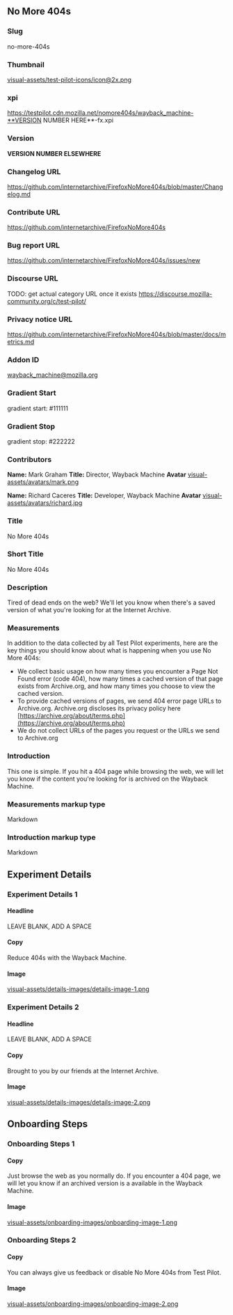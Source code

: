 ## No More 404s

### Slug
no-more-404s

### Thumbnail
[visual-assets/test-pilot-icons/icon@2x.png](visual-assets/test-pilot-icons/icon@2x.png)

### xpi
https://testpilot.cdn.mozilla.net/nomore404s/wayback_machine-**VERSION NUMBER HERE**-fx.xpi

### Version
**VERSION NUMBER ELSEWHERE**

### Changelog URL
https://github.com/internetarchive/FirefoxNoMore404s/blob/master/Changelog.md

### Contribute URL
https://github.com/internetarchive/FirefoxNoMore404s

### Bug report URL
https://github.com/internetarchive/FirefoxNoMore404s/issues/new

### Discourse URL
TODO: get actual category URL once it exists
https://discourse.mozilla-community.org/c/test-pilot/

### Privacy notice URL
https://github.com/internetarchive/FirefoxNoMore404s/blob/master/docs/metrics.md

### Addon ID
wayback_machine@mozilla.org

### Gradient Start
gradient start: #111111

### Gradient Stop
gradient stop: #222222

### Contributors

**Name:** Mark Graham
**Title:** Director, Wayback Machine
**Avatar** [visual-assets/avatars/mark.png](visual-assets/avatars/mark.png)

**Name:** Richard Caceres
**Title:** Developer, Wayback Machine
**Avatar** [visual-assets/avatars/richard.jpg](visual-assets/avatars/richard.jpg)

### Title
No More 404s

### Short Title
No More 404s

### Description
Tired of dead ends on the web? We'll let you know when there's a saved version of what you're looking for at the Internet Archive.

### Measurements
In addition to the data collected by all Test Pilot experiments, here are the key things you should know about what is happening when you use No More 404s:
* We collect basic usage on how many times you encounter a Page Not Found error (code 404), how many times a cached version of that page exists from Archive.org, and how many times you choose to view the cached version. 
* To provide cached versions of pages, we send 404 error page URLs to Archive.org. Archive.org discloses its privacy policy here [https://archive.org/about/terms.php](https://archive.org/about/terms.php)
* We do not  collect  URLs of the pages you request or the URLs we send to Archive.org

### Introduction
This one is simple. If you hit a 404 page while browsing the web, we will let you know if the content you're looking for is archived on the Wayback Machine.

### Measurements markup type
Markdown

### Introduction markup type
Markdown

## Experiment Details

### Experiment Details 1

#### Headline
LEAVE BLANK, ADD A SPACE

#### Copy 
Reduce 404s with the Wayback Machine.

#### Image
[visual-assets/details-images/details-image-1.png](visual-assets/details-images/details-image-1.png)

### Experiment Details 2

#### Headline
LEAVE BLANK, ADD A SPACE

#### Copy 
Brought to you by our friends at the Internet Archive.

#### Image
[visual-assets/details-images/details-image-2.png](visual-assets/details-images/details-image-2.png)

## Onboarding Steps

### Onboarding Steps 1

#### Copy 
Just browse the web as you normally do. If you encounter a 404 page, we will let you know if an archived version is a available in the Wayback Machine.

#### Image
[visual-assets/onboarding-images/onboarding-image-1.png](visual-assets/onboarding-images/onboarding-image-1.png)

### Onboarding Steps 2

#### Copy 
You can always give us feedback or disable No More 404s from Test Pilot.

#### Image
[visual-assets/onboarding-images/onboarding-image-2.png](visual-assets/onboarding-images/onboarding-image-2.png)



